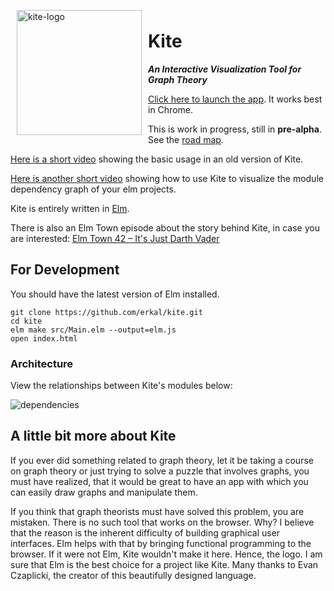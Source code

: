 <img width="200" alt="kite-logo" src="https://cloud.githubusercontent.com/assets/2286325/24246365/471df478-0fc7-11e7-845e-0719dcc9adef.png" align="left" hspace="10" vspace="6">

# Kite

***An Interactive Visualization Tool for Graph Theory***

[Click here to launch the app](https://erkal.github.io/kite/).
It works best in Chrome.

This is work in progress, still in **pre-alpha**.
See the [road map](https://github.com/erkal/kite/projects/1).

[Here is a short video](https://youtu.be/LeTDfFwZv3s) showing the basic usage in an old version of Kite.

[Here is another short video](https://youtu.be/b4sfzHJeHsI) showing how to use Kite to visualize the module dependency graph of your elm projects.

Kite is entirely written in [Elm](http://elm-lang.org/).

There is also an Elm Town episode about the story behind Kite, in case you are interested: [Elm Town 42 – It's Just Darth Vader](https://elmtown.simplecast.fm/its-just-darth-vader)

## For Development

You should have the latest version of Elm installed.

```shell
git clone https://github.com/erkal/kite.git
cd kite
elm make src/Main.elm --output=elm.js
open index.html
```

### Architecture

View the relationships between Kite's modules below:

![dependencies](https://github.com/erkal/kite/blob/master/dependency-graph.svg)

## A little bit more about Kite

If you ever did something related to graph theory, let it be taking a course on graph theory or just trying to solve a puzzle that involves graphs, you must have realized, that it would be great to have an app with which you can easily draw graphs and manipulate them.

If you think that graph theorists must have solved this problem, you are mistaken. There is no such tool that works on the browser. Why? I believe that the reason is the inherent difficulty of building graphical user interfaces. Elm helps with that by bringing functional programming to the browser. If it were not Elm, Kite wouldn't make it here. Hence, the logo. I am sure that Elm is the best choice for a project like Kite. Many thanks to Evan Czaplicki, the creator of this beautifully designed language.
